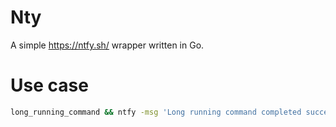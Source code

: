 # Nty
A simple https://ntfy.sh/ wrapper written in Go.

# Use case
```bash
long_running_command && ntfy -msg 'Long running command completed successfully' || ntfy -msg 'Long running command failed.' -priority 'Urget'
```

